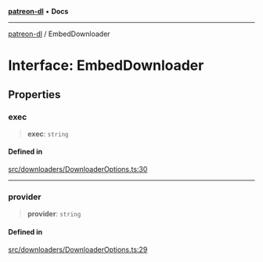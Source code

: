 [**patreon-dl**](../README.md) • **Docs**

***

[patreon-dl](../README.md) / EmbedDownloader

# Interface: EmbedDownloader

## Properties

### exec

> **exec**: `string`

#### Defined in

[src/downloaders/DownloaderOptions.ts:30](https://github.com/patrickkfkan/patreon-dl/blob/3799c917b21e82ba47bd4fda974130f074846e4a/src/downloaders/DownloaderOptions.ts#L30)

***

### provider

> **provider**: `string`

#### Defined in

[src/downloaders/DownloaderOptions.ts:29](https://github.com/patrickkfkan/patreon-dl/blob/3799c917b21e82ba47bd4fda974130f074846e4a/src/downloaders/DownloaderOptions.ts#L29)
